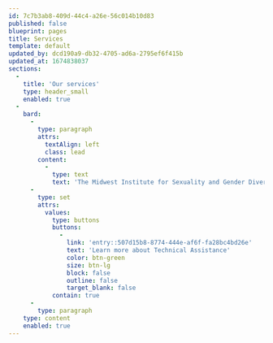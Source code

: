```yaml
---
id: 7c7b3ab8-409d-44c4-a26e-56c014b10d83
published: false
blueprint: pages
title: Services
template: default
updated_by: dcd190a9-db32-4705-ad6a-2795ef6f415b
updated_at: 1674838037
sections:
  -
    title: 'Our services'
    type: header_small
    enabled: true
  -
    bard:
      -
        type: paragraph
        attrs:
          textAlign: left
          class: lead
        content:
          -
            type: text
            text: 'The Midwest Institute for Sexuality and Gender Diversity provides individualized technical assistance and training to organizations seeking to advance knowledge of diverse sexualities and genders and increase capacity to support and serve the lesbian, gay, bisexual, transgender, queer, intersex, and asexual (LGBTQIA) community.'
      -
        type: set
        attrs:
          values:
            type: buttons
            buttons:
              -
                link: 'entry::507d15b8-8774-444e-af6f-fa28bc4bd26e'
                text: 'Learn more about Technical Assistance'
                color: btn-green
                size: btn-lg
                block: false
                outline: false
                target_blank: false
            contain: true
      -
        type: paragraph
    type: content
    enabled: true
---
```

